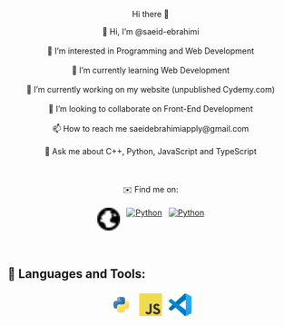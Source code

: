 <p align="center">
   Hi there 👋
</p>
<p align="center" style="margin-bottom: 2rem;">
 👋 Hi, I’m @saeid-ebrahimi <br/><br/>
👀 I’m interested in Programming and Web Development  <br/><br/>
🌱 I’m currently learning Web Development <br/><br/>
🔭 I’m currently working on my website (unpublished Cydemy.com)  <br/><br/>
💞️ I’m looking to collaborate on Front-End Development  <br><br/>
📫 How to reach me saeidebrahimiapply@gmail.com <br><br/>
💬 Ask me about C++, Python, JavaScript and TypeScript <br><br/>
</p>

<p align="center">
  ✉️ Find me on:
</p>

<p align="center">
 <a href="https://saeidebrahimi.top" target="_blank" rel="noopener noreferrer">

 </a>
 <a href="https://saeidebrahimi.xyz" target="_blank" rel="noopener noreferrer"><img src="https://raw.githubusercontent.com/iconic/open-iconic/master/svg/globe.svg" alt="Python" height="40" style="vertical-align:top; margin:4px"></a>
 <a href="www.linkedin.com/in/saeid-ebrahimi" target="_blank" rel="noopener noreferrer"> <img src="https://cdn.jsdelivr.net/npm/simple-icons@v3/icons/linkedin.svg" alt="Python" height="40" style="vertical-align:top; margin:4px"></a>
 <a href="mailto:saeidebrahimiapply@gmail.com"> <img src="https://cdn.jsdelivr.net/npm/simple-icons@v3/icons/gmail.svg" alt="Python" height="40" style="vertical-align:top; margin:4px"></a>
</p>

<br />

## 🧰 Languages and Tools:
<p align="center">
<img src="https://raw.githubusercontent.com/github/explore/80688e429a7d4ef2fca1e82350fe8e3517d3494d/topics/python/python.png" alt="Python" height="40" style="vertical-align:top; margin:4px">
<img src="https://raw.githubusercontent.com/github/explore/80688e429a7d4ef2fca1e82350fe8e3517d3494d/topics/javascript/javascript.png" alt="Javascript" height="40" style="vertical-align:top; margin:4px">
<img src="https://raw.githubusercontent.com/github/explore/80688e429a7d4ef2fca1e82350fe8e3517d3494d/topics/visual-studio-code/visual-studio-code.png" alt="VS Code" height="40" style="vertical-align:top; margin:4px">
</p>

